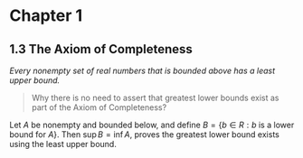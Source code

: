# Chapter 1

## 1.3 The Axiom of Completeness

*Every nonempty set of real numbers that is bounded above has a least upper bound.*

> Why there is no need to assert that greatest lower bounds exist as part of the Axiom of Completeness?

Let $A$ be nonempty and bounded below, and define $B=\{b \in R: b\text{ is a lower bound for } A\}$. Then $\sup B = \inf A$, proves the greatest lower bound exists using the least upper bound.